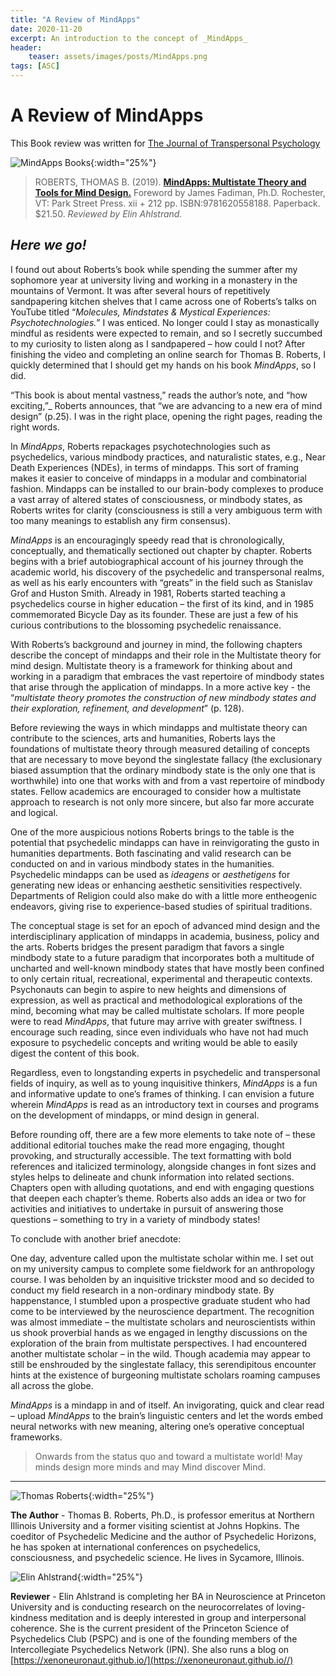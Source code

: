 ```yaml
---
title: "A Review of MindApps"
date: 2020-11-20
excerpt: An introduction to the concept of _MindApps_  
header:
    teaser: assets/images/posts/MindApps.png
tags: [ASC]
---
```


# A Review of MindApps
This Book review was written for [The Journal of Transpersonal Psychology](https://atpweb.org/journal.aspx)

![MindApps Books](/assets/images/posts/MindApps.png){:width="25%"}

> ROBERTS, THOMAS B. (2019). [**MindApps: Multistate Theory and Tools for Mind Design.**](https://www.amazon.com/Mindapps-Multistate-Theory-Tools-Design-ebook/dp/B07JZG5V9R) Foreword by James Fadiman, Ph.D. Rochester, VT: Park Street Press. xii + 212 pp. ISBN:9781620558188. Paperback. $21.50. _Reviewed by Elin Ahlstrand._


## *Here we go!*

I found out about Roberts’s book while spending the summer after my sophomore year at university living and working in a monastery in the mountains of Vermont. It was after several hours of repetitively sandpapering kitchen shelves that I came across one of Roberts’s talks on YouTube titled “*Molecules, Mindstates & Mystical Experiences: Psychotechnologies.*” I was enticed. No longer could I stay as monastically mindful as residents were expected to remain, and so I secretly succumbed to my curiosity to listen along as I sandpapered – how could I not? After finishing the video and completing an online search for Thomas B. Roberts, I quickly determined that I should get my hands on his book *MindApps*, so I did.

“This book is about mental vastness,” reads the author’s note, and “how exciting,”_ Roberts announces, that “we are advancing to a new era of mind design” (p.25). I was in the right place, opening the right pages, reading the right words.

In *MindApps*, Roberts repackages psychotechnologies such as psychedelics, various mindbody practices, and naturalistic states, e.g., Near Death Experiences (NDEs), in terms of mindapps. This sort of framing makes it easier to conceive of mindapps in a modular and combinatorial fashion. Mindapps can be installed to our brain-body complexes to produce a vast array of altered states of consciousness, or mindbody states, as Roberts writes for clarity (consciousness is still a very ambiguous term with too many meanings to establish any firm consensus).

_MindApps_ is an encouragingly speedy read that is chronologically, conceptually, and thematically sectioned out chapter by chapter. Roberts begins with a brief autobiographical account of his journey through the academic world, his discovery of the psychedelic and transpersonal realms, as well as his early encounters with “greats” in the field such as Stanislav Grof and Huston Smith. Already in 1981, Roberts started teaching a psychedelics course in higher education – the first of its kind, and in 1985 commemorated Bicycle Day as its founder. These are just a few of his curious contributions to the blossoming psychedelic renaissance.

With Roberts’s background and journey in mind, the following chapters describe the concept of mindapps and their role in the Multistate theory for mind design. Multistate theory is a framework for thinking about and working in a paradigm that embraces the vast repertoire of mindbody states that arise through the application of mindapps. In a more active key - the “_multistate theory promotes the construction of new mindbody states and their exploration, refinement, and development_” (p. 128).

Before reviewing the ways in which mindapps and multistate theory can contribute to the sciences, arts and humanities, Roberts lays the foundations of multistate theory through measured detailing of concepts that are necessary to move beyond the singlestate fallacy (the exclusionary biased assumption that the ordinary mindbody state is the only one that is worthwhile) into one that works with and from a vast repertoire of mindbody states. Fellow academics are encouraged to consider how a multistate approach to research is not only more sincere, but also far more accurate and logical.

One of the more auspicious notions Roberts brings to the table is the potential that psychedelic mindapps can have in reinvigorating the gusto in humanities departments. Both fascinating and valid research can be conducted on and in various mindbody states in the humanities. Psychedelic mindapps can be used as _ideagens_ or _aesthetigens_ for generating new ideas or enhancing aesthetic sensitivities respectively. Departments of Religion could also make do with a little more entheogenic endeavors, giving rise to experience-based studies of spiritual traditions.

The conceptual stage is set for an epoch of advanced mind design and the interdisciplinary application of mindapps in academia, business, policy and the arts. Roberts bridges the present paradigm that favors a single mindbody state to a future paradigm that incorporates both a multitude of uncharted and well-known mindbody states that have mostly been confined to only certain ritual, recreational, experimental and therapeutic contexts. Psychonauts can begin to aspire to new heights and dimensions of expression, as well as practical and methodological explorations of the mind, becoming what may be called multistate scholars. If more people were to read _MindApps_, that future may arrive with greater swiftness. I encourage such reading, since even individuals who have not had much exposure to psychedelic concepts and writing would be able to easily digest the content of this book.

Regardless, even to longstanding experts in psychedelic and transpersonal fields of inquiry, as well as to young inquisitive thinkers, _MindApps_ is a fun and informative update to one’s frames of thinking. I can envision a future wherein _MindApps_ is read as an introductory text in courses and programs on the development of mindapps, or mind design in general.

Before rounding off, there are a few more elements to take note of – these additional editorial touches make the read more engaging, thought provoking, and structurally accessible. The text formatting with bold references and italicized terminology, alongside changes in font sizes and styles helps to delineate and chunk information into related sections. Chapters open with alluding quotations, and end with engaging questions that deepen each chapter’s theme. Roberts also adds an idea or two for activities and initiatives to undertake in pursuit of answering those questions – something to try in a variety of mindbody states!

To conclude with another brief anecdote:

One day, adventure called upon the multistate scholar within me. I set out on my university campus to complete some fieldwork for an anthropology course. I was beholden by an inquisitive trickster mood and so decided to conduct my field research in a non-ordinary mindbody state. By happenstance, I stumbled upon a prospective graduate student who had come to be interviewed by the neuroscience department. The recognition was almost immediate – the multistate scholars and neuroscientists within us shook proverbial hands as we engaged in lengthy discussions on the exploration of the brain from multistate perspectives. I had encountered another multistate scholar – in the wild. Though academia may appear to still be enshrouded by the singlestate fallacy, this serendipitous encounter hints at the existence of burgeoning multistate scholars roaming campuses all across the globe.

_MindApps_ is a mindapp in and of itself. An invigorating, quick and clear read – upload _MindApps_ to the brain’s linguistic centers and let the words embed neural networks with new meaning, altering one’s operative conceptual frameworks.

> Onwards from the status quo and toward a multistate world! May minds design more minds and may Mind discover Mind.

***
![Thomas Roberts](/assets/images/posts/ThomasRoberts.png){:width="25%"}

**The Author** - Thomas B. Roberts, Ph.D., is professor emeritus at Northern Illinois University and a former visiting scientist at Johns Hopkins. The coeditor of Psychedelic Medicine and the author of Psychedelic Horizons, he has spoken at international conferences on psychedelics, consciousness, and psychedelic science. He lives in Sycamore, Illinois.

![Elin Ahlstrand](/assets/images/ElinAhlstrand_profile.png){:width="25%"}


**Reviewer** - Elin Ahlstrand is completing her BA in Neuroscience at Princeton University and is conducting research on the neurocorrelates of loving-kindness meditation and is deeply interested in group and interpersonal coherence. She is the current president of the Princeton Science of Psychedelics Club (PSPC) and is one of the founding members of the Intercollegiate Psychedelics Network (IPN). She also runs a blog on [https://xenoneuronaut.github.io/](https://xenoneuronaut.github.io//)